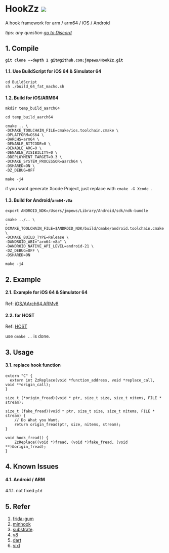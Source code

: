 # HookZz    [![](https://img.shields.io/badge/chat-on--discord-7289da.svg?style=flat-square&longCache=true&logo=discord)](https://discord.gg/P4uCTTH)

A hook framework for arm / arm64 / iOS / Android

_tips: any question [go to Discord](https://discordapp.com/invite/P4uCTTH)_


## 1. Compile

**`git clone --depth 1 git@github.com:jmpews/HookZz.git`**

#### 1.1. Use BuildScript for iOS 64 & Simulator 64

```
cd BuildScript
sh ./build_64_fat_macho.sh
```

#### 1.2. Build for iOS/ARM64

```
mkdir temp_build_aarch64

cd temp_build_aarch64

cmake .. \
-DCMAKE_TOOLCHAIN_FILE=cmake/ios.toolchain.cmake \
-DPLATFORM=OS64 \
-DARCHS=arm64 \
-DENABLE_BITCODE=0 \
-DENABLE_ARC=0 \
-DENABLE_VISIBILITY=0 \
-DDEPLOYMENT_TARGET=9.3 \
-DCMAKE_SYSTEM_PROCESSOR=aarch64 \
-DSHARED=ON \
-DZ_DEBUG=OFF

make -j4
```

if you want generate Xcode Project, just replace with `cmake -G Xcode `.


#### 1.3. Build for Android/`arm64-v8a`

```
export ANDROID_NDK=/Users/jmpews/Library/Android/sdk/ndk-bundle

cmake ../.. \
-DCMAKE_TOOLCHAIN_FILE=$ANDROID_NDK/build/cmake/android.toolchain.cmake \
-DCMAKE_BUILD_TYPE=Release \
-DANDROID_ABI="arm64-v8a" \
-DANDROID_NATIVE_API_LEVEL=android-21 \
-DZ_DEBUG=OFF \
-DSHARED=ON

make -j4
```

## 2. Example

#### 2.1. Example for iOS 64 & Simulator 64

Ref: [iOS/AArch64.ARMv8](examples/iOS/AArch64.ARMv8)

#### 2.2. for HOST

Ref: [HOST](examples/HookSimpleFunction)

use `cmake ..` is done.


## 3. Usage

#### 3.1. replace hook function

```
extern "C" {
  extern int ZzReplace(void *function_address, void *replace_call, void **origin_call);
}

size_t (*origin_fread)(void * ptr, size_t size, size_t nitems, FILE * stream);

size_t (fake_fread)(void * ptr, size_t size, size_t nitems, FILE * stream) {
    // Do What you Want.
    return origin_fread(ptr, size, nitems, stream);
}

void hook_fread() {
    ZzReplace((void *)fread, (void *)fake_fread, (void **)&origin_fread);
}
```

## 4. Known Issues

#### 4.1. Android / ARM

4.1.1. not fixed `pld`

## 5. Refer
1. [frida-gum](https://github.com/frida/frida-gum) 
2. [minhook](https://github.com/TsudaKageyu/minhook) 
3. [substrate](https://github.com/jevinskie/substrate).
4. [v8](https://github.com/v8/v8)
5. [dart](https://github.com/dart-lang/sdk)
6. [vixl](https://git.linaro.org/arm/vixl.git)
